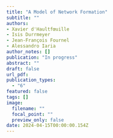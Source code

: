 ```yaml
---
title: "A Model of Network Formation"
subtitle: ""
authors:
- Xavier d'Haultfœuille
- Isis Durrmeyer
- Jean-François Fournel
- Alessandro Iaria
author_notes: []
publication: "In progress"
abstract: ""
draft: false
url_pdf: 
publication_types:
  - "6"
featured: false
tags: []
image:
  filename: ""
  focal_point: ""
  preview_only: false
date: 2024-04-15T00:00:00.154Z
---
```


